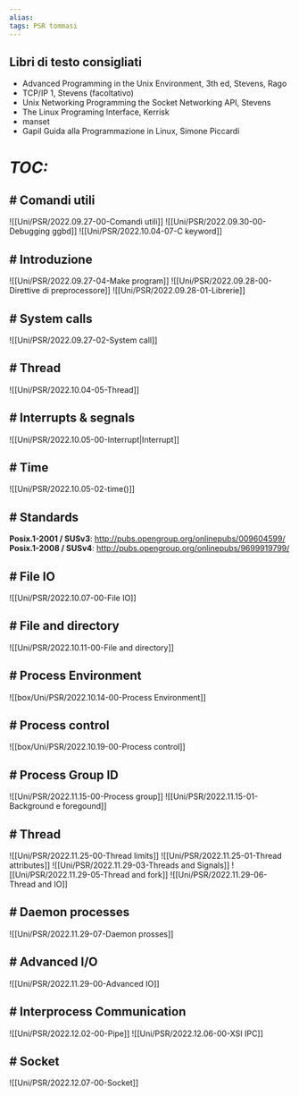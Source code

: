 ```yaml
---
alias:
tags: PSR tommasi
---
```


## Libri di testo consigliati

- Advanced Programming in the Unix Environment, 3th ed, Stevens, Rago
- TCP/IP 1, Stevens (facoltativo)
- Unix Networking Programming the Socket Networking API, Stevens
- The Linux Programing Interface, Kerrisk
- manset
- Gapil Guida alla Programmazione in Linux, Simone Piccardi


# *TOC:*

## \# Comandi utili
![[Uni/PSR/2022.09.27-00-Comandi utili]]
![[Uni/PSR/2022.09.30-00-Debugging ggbd]]
![[Uni/PSR/2022.10.04-07-C keyword]]

## \# Introduzione
![[Uni/PSR/2022.09.27-04-Make program]]
![[Uni/PSR/2022.09.28-00-Direttive di preprocessore]]
![[Uni/PSR/2022.09.28-01-Librerie]]

## \# System calls
![[Uni/PSR/2022.09.27-02-System call]]

## \# Thread
![[Uni/PSR/2022.10.04-05-Thread]]

## \# Interrupts \& segnals
![[Uni/PSR/2022.10.05-00-Interrupt|Interrupt]]

## \# Time
![[Uni/PSR/2022.10.05-02-time()]]

## \# Standards
**Posix.1-2001 / SUSv3**: http://pubs.opengroup.org/onlinepubs/009604599/
**Posix.1-2008 / SUSv4**: http://pubs.opengroup.org/onlinepubs/9699919799/

## \# File IO
![[Uni/PSR/2022.10.07-00-File IO]]

## \# File and directory
![[Uni/PSR/2022.10.11-00-File and directory]]

## \# Process Environment
![[box/Uni/PSR/2022.10.14-00-Process Environment]]

## \# Process control
![[box/Uni/PSR/2022.10.19-00-Process control]]

## \# Process Group ID
![[Uni/PSR/2022.11.15-00-Process group]]
![[Uni/PSR/2022.11.15-01-Background e foregound]]

## \# Thread
![[Uni/PSR/2022.11.25-00-Thread limits]]
![[Uni/PSR/2022.11.25-01-Thread attributes]]
![[Uni/PSR/2022.11.29-03-Threads and Signals]]
![[Uni/PSR/2022.11.29-05-Thread and fork]]
![[Uni/PSR/2022.11.29-06-Thread and IO]]

## \# Daemon processes
![[Uni/PSR/2022.11.29-07-Daemon prosses]]

## \# Advanced I/O
![[Uni/PSR/2022.11.29-00-Advanced IO]]

## \# Interprocess Communication
![[Uni/PSR/2022.12.02-00-Pipe]]
![[Uni/PSR/2022.12.06-00-XSI IPC]]

## \# Socket
![[Uni/PSR/2022.12.07-00-Socket]]